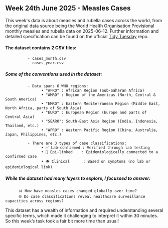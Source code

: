 ## Week 24th June 2025 - Measles Cases

This week's data is about measles and rubella cases across the world, from the original data source being the World Health Organisation Provisional monthly measles and rubella data on 2025-06-12. 
Further information and detailed specification can be found on the official [Tidy Tuesday](https://github.com/rfordatascience/tidytuesday/blob/main/data/2025/2025-06-24/readme.md) repo.


#### The dataset contains 2 CSV files:
              - cases_month.csv
              - cases_year.csv


##### Some of the conventions used in the dataset:
              - Data spans 6 WHO regions:
                    • "AFRO" : African Region (Sub-Saharan Africa)
                    • "AMRO" : Region of the Americas (North, Central & South America)
                    • "EMRO" : Eastern Mediterranean Region (Middle East, North Africa, parts of South Asia)
                    • "EURO" : European Region (Europe and parts of Central Asia)
                    • "SEARO": South-East Asia Region (India, Indonesia, Thailand, etc.)
                    • "WPRO" : Western Pacific Region (China, Australia, Japan, Philippines, etc.)
              
              - There are 3 types of case classifications:
                    • ✅ Lab-confirmed : Verified through lab testing
                    • 🔗 Epi-linked    : Epidemiologically connected to a confirmed case
                    • 👁️ Clinical      : Based on symptoms (no lab or epidemiological link)

##### While the dataset had many layers to explore, I focussed to answer:
          📊 How have measles cases changed globally over time?
          🌐 Do case classifications reveal healthcare surveillance capacities across regions?


This dataset has a wealth of information and required understanding several specific terms, which made it challenging to interpret it within 30 minutes. 
So this week’s task took a fair bit more time than usual!


           
